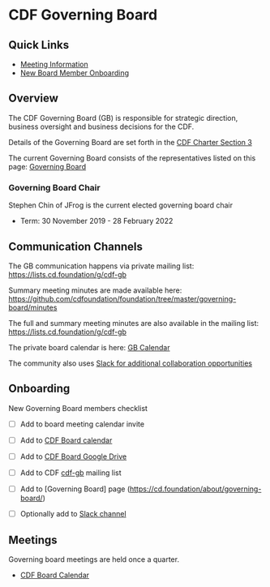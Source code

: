 # CDF Governing Board

## Quick Links

- [Meeting Information](#meetings)
- [New Board Member Onboarding](#onboarding)

## Overview

The CDF Governing Board (GB) is responsible for strategic direction, business oversight and business decisions for the CDF.

Details of the Governing Board are set forth in the [CDF Charter Section 3](https://github.com/cdfoundation/charter/blob/master/CHARTER.md#3-governing-board)

The current Governing Board consists of the representatives listed on this page: [Governing Board](https://cd.foundation/about/governing-board/)

### Governing Board Chair

Stephen Chin of JFrog is the current elected governing board chair
   * Term: 30 November 2019 - 28 February 2022

## Communication Channels

The GB communication happens via private mailing list: https://lists.cd.foundation/g/cdf-gb

Summary meeting minutes are made available here: https://github.com/cdfoundation/foundation/tree/master/governing-board/minutes

The full and summary meeting minutes are also available in the mailing list: https://lists.cd.foundation/g/cdf-gb

The private board calendar is here: [GB Calendar](https://calendar.google.com/calendar/u/0?cid=bGludXhmb3VuZGF0aW9uLm9yZ19kcmJlZWJhNzU0dGtnY2Q0ZXA1Y25nMTliMEBncm91cC5jYWxlbmRhci5nb29nbGUuY29t)

The community also uses [Slack for additional collaboration opportunities](https://join.slack.com/t/cdeliveryfdn/shared_invite/enQtODM2NDI1NDc0MzIxLTA1MDcxMzUyMGU2NWVlNmQwN2M1N2M4MWJjOWFkM2UzMDY0OWNkNjAzNzM0NzVkNjQ5M2NkMmY2MTRkMWY4MWY)

## Onboarding

New Governing Board members checklist

- [ ] Add to board meeting calendar invite
- [ ] Add to [CDF Board calendar](https://calendar.google.com/calendar/u/0?cid=bGludXhmb3VuZGF0aW9uLm9yZ19kcmJlZWJhNzU0dGtnY2Q0ZXA1Y25nMTliMEBncm91cC5jYWxlbmRhci5nb29nbGUuY29t)
- [ ] Add to [CDF Board Google Drive](https://drive.google.com/drive/folders/14Y-BTfa6STpc6ncQt61IdLyPYEc--sa2?usp=sharing)
- [ ] Add to CDF [cdf-gb](https://lists.cd.foundation/g/cdf-gb) mailing list
- [ ] Add to [Governing Board] page (https://cd.foundation/about/governing-board/)
- [ ] Optionally add to [Slack channel](https://https://cdeliveryfdn.slack.com/)


## Meetings

Governing board meetings are held once a quarter. 

 * [CDF Board Calendar](https://calendar.google.com/calendar/u/0?cid=bGludXhmb3VuZGF0aW9uLm9yZ19kcmJlZWJhNzU0dGtnY2Q0ZXA1Y25nMTliMEBncm91cC5jYWxlbmRhci5nb29nbGUuY29t)

